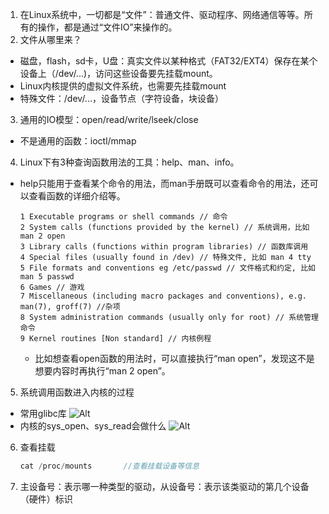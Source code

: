 1. 在Linux系统中，一切都是“文件”：普通文件、驱动程序、网络通信等等。所有的操作，都是通过“文件IO”来操作的。
2. 文件从哪里来？
- 磁盘，flash，sd卡，U盘：真实文件以某种格式（FAT32/EXT4）保存在某个设备上（/dev/...)，访问这些设备要先挂载mount。
- Linux内核提供的虚拟文件系统，也需要先挂载mount
- 特殊文件：/dev/...，设备节点（字符设备，块设备）
3. 通用的IO模型：open/read/write/lseek/close
- 不是通用的函数：ioctl/mmap
4. Linux下有3种查询函数用法的工具：help、man、info。
- help只能用于查看某个命令的用法，而man手册既可以查看命令的用法，还可以查看函数的详细介绍等。
    ```
    1 Executable programs or shell commands // 命令
    2 System calls (functions provided by the kernel) // 系统调用，比如 man 2 open
    3 Library calls (functions within program libraries) // 函数库调用
    4 Special files (usually found in /dev) // 特殊文件, 比如 man 4 tty
    5 File formats and conventions eg /etc/passwd // 文件格式和约定, 比如man 5 passwd
    6 Games // 游戏
    7 Miscellaneous (including macro packages and conventions), e.g. man(7), groff(7) //杂项
    8 System administration commands (usually only for root) // 系统管理命令
    9 Kernel routines [Non standard] // 内核例程
    ```
    - 比如想查看open函数的用法时，可以直接执行“man open”，发现这不是想要内容时再执行“man 2 open”。
5. 系统调用函数进入内核的过程
- 常用glibc库
![Alt](https://img-blog.csdnimg.cn/20210318215921175.png?x-oss-process=image/watermark,type_ZmFuZ3poZW5naGVpdGk,shadow_10,text_aHR0cHM6Ly9ibG9nLmNzZG4ubmV0L01hcGxlTGVhZl85,size_16,color_FFFFFF,t_70)
- 内核的sys_open、sys_read会做什么
![Alt](https://img-blog.csdnimg.cn/20210318220030440.png?x-oss-process=image/watermark,type_ZmFuZ3poZW5naGVpdGk,shadow_10,text_aHR0cHM6Ly9ibG9nLmNzZG4ubmV0L01hcGxlTGVhZl85,size_16,color_FFFFFF,t_70)

6. 查看挂载

   ```c
   cat /proc/mounts       //查看挂载设备等信息
   ```

7. 主设备号：表示哪一种类型的驱动，从设备号：表示该类驱动的第几个设备（硬件）标识
